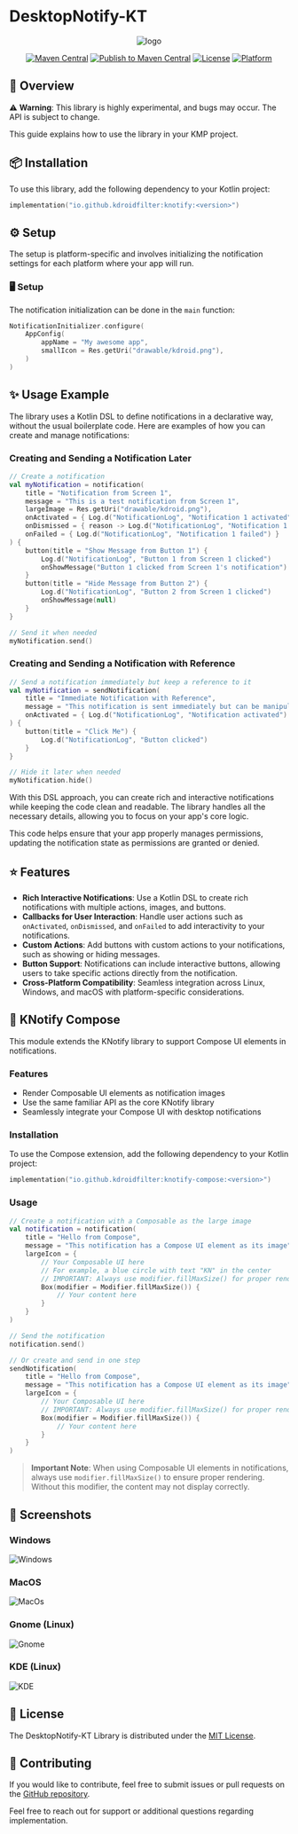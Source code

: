# DesktopNotify-KT

<p align="center">
  <img src="assets/header.png" alt="logo">
</p>

<p align="center">
  <a href="https://central.sonatype.com/artifact/io.github.kdroidfilter/knotify"><img src="https://img.shields.io/maven-central/v/io.github.kdroidfilter/knotify.svg?label=Maven%20Central" alt="Maven Central"></a>
  <a href="https://github.com/kdroidFilter/ComposeNativeNotification/actions/workflows/publish-on-maven.yml"><img src="https://github.com/kdroidFilter/ComposeNativeNotification/actions/workflows/publish-on-maven.yml/badge.svg" alt="Publish to Maven Central"></a>
  <a href="LICENSE"><img src="https://img.shields.io/badge/License-MIT-blue.svg" alt="License"></a>
  <a href="#"><img src="https://img.shields.io/badge/platform-Windows%20%7C%20macOS%20%7C%20Linux-lightgrey" alt="Platform"></a>
</p>


## 🚀 Overview

⚠️ **Warning**: This library is highly experimental, and bugs may occur. The API is subject to change.

This guide explains how to use the library in your KMP project.

## 📦 Installation

To use this library, add the following dependency to your Kotlin project:

```kotlin
implementation("io.github.kdroidfilter:knotify:<version>")
```

## ⚙️ Setup

The setup is platform-specific and involves initializing the notification settings for each platform where your app will run.

### 🖥️ Setup 

The notification initialization can be done in the `main` function:

```kotlin
NotificationInitializer.configure(
    AppConfig(
        appName = "My awesome app",
        smallIcon = Res.getUri("drawable/kdroid.png"),
    )
)
```

## ✨ Usage Example

The library uses a Kotlin DSL to define notifications in a declarative way, without the usual boilerplate code. Here are examples of how you can create and manage notifications:

### Creating and Sending a Notification Later

```kotlin
// Create a notification
val myNotification = notification(
    title = "Notification from Screen 1",
    message = "This is a test notification from Screen 1",
    largeImage = Res.getUri("drawable/kdroid.png"),
    onActivated = { Log.d("NotificationLog", "Notification 1 activated") },
    onDismissed = { reason -> Log.d("NotificationLog", "Notification 1 dismissed: $reason") },
    onFailed = { Log.d("NotificationLog", "Notification 1 failed") }
) {
    button(title = "Show Message from Button 1") {
        Log.d("NotificationLog", "Button 1 from Screen 1 clicked")
        onShowMessage("Button 1 clicked from Screen 1's notification")
    }
    button(title = "Hide Message from Button 2") {
        Log.d("NotificationLog", "Button 2 from Screen 1 clicked")
        onShowMessage(null)
    }
}

// Send it when needed
myNotification.send()

```

### Creating and Sending a Notification with Reference

```kotlin
// Send a notification immediately but keep a reference to it
val myNotification = sendNotification(
    title = "Immediate Notification with Reference",
    message = "This notification is sent immediately but can be manipulated later",
    onActivated = { Log.d("NotificationLog", "Notification activated") }
) {
    button(title = "Click Me") {
        Log.d("NotificationLog", "Button clicked")
    }
}

// Hide it later when needed
myNotification.hide()
```

With this DSL approach, you can create rich and interactive notifications while keeping the code clean and readable. The library handles all the necessary details, allowing you to focus on your app's core logic.


This code helps ensure that your app properly manages permissions, updating the notification state as permissions are granted or denied.

## ⭐ Features

- **Rich Interactive Notifications**: Use a Kotlin DSL to create rich notifications with multiple actions, images, and buttons.
- **Callbacks for User Interaction**: Handle user actions such as `onActivated`, `onDismissed`, and `onFailed` to add interactivity to your notifications.
- **Custom Actions**: Add buttons with custom actions to your notifications, such as showing or hiding messages.
- **Button Support**: Notifications can include interactive buttons, allowing users to take specific actions directly from the notification.
- **Cross-Platform Compatibility**: Seamless integration across Linux, Windows, and macOS with platform-specific considerations.

## 🎨 KNotify Compose

This module extends the KNotify library to support Compose UI elements in notifications.

### Features

- Render Composable UI elements as notification images
- Use the same familiar API as the core KNotify library
- Seamlessly integrate your Compose UI with desktop notifications

### Installation

To use the Compose extension, add the following dependency to your Kotlin project:

```kotlin
implementation("io.github.kdroidfilter:knotify-compose:<version>")
```

### Usage

```kotlin
// Create a notification with a Composable as the large image
val notification = notification(
    title = "Hello from Compose",
    message = "This notification has a Compose UI element as its image",
    largeIcon = {
        // Your Composable UI here
        // For example, a blue circle with text "KN" in the center
        // IMPORTANT: Always use modifier.fillMaxSize() for proper rendering
        Box(modifier = Modifier.fillMaxSize()) {
            // Your content here
        }
    }
)

// Send the notification
notification.send()

// Or create and send in one step
sendNotification(
    title = "Hello from Compose",
    message = "This notification has a Compose UI element as its image",
    largeIcon = {
        // Your Composable UI here
        // IMPORTANT: Always use modifier.fillMaxSize() for proper rendering
        Box(modifier = Modifier.fillMaxSize()) {
            // Your content here
        }
    }
)
```

> **Important Note**: When using Composable UI elements in notifications, always use `modifier.fillMaxSize()` to ensure proper rendering. Without this modifier, the content may not display correctly.

## 📸 Screenshots

### Windows
![Windows](/assets/screenshots/Windows.png)

### MacOS
![MacOs](/assets/screenshots/MacOS.png)

### Gnome (Linux)
![Gnome](/assets/screenshots/Gnome.png)

### KDE (Linux)
![KDE](/assets/screenshots/KDE.png)


## 📜 License

The DesktopNotify-KT Library is distributed under the [MIT License](LICENSE).

## 🤝 Contributing

If you would like to contribute, feel free to submit issues or pull requests on the [GitHub repository](https://github.com/kdroidFilter/ComposeNativeNotification).

Feel free to reach out for support or additional questions regarding implementation.
